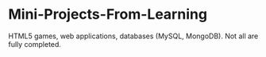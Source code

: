 # Mini-Projects-From-Learning
 HTML5 games, web applications, databases (MySQL, MongoDB). Not all are fully completed.
